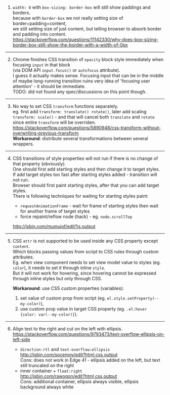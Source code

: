 1. `width: 0` with `box-sizing: border-box` will still show paddings and borders.  
    because with `border-box` we not really setting size of border+padding+content,  
    we still setting size of just content, but telling browser to absorb border and padding into content.  
    https://stackoverflow.com/questions/11142330/why-does-box-sizing-border-box-still-show-the-border-with-a-width-of-0px

---

2. Chrome finishes CSS transition of `opacity` block style immediately when focusing `input` in that block  
    (via DOM API `input.focus()` or `autofocus` attribute).  
    I guess it actually makes sense. Focusing input that can be in the middle of maybe long-running transition
    ruins very idea of 'focusing user attention' - it should be immediate.  
    TODO: did not found any spec/discussions on this point though.

---  

3. No way to set CSS `transform` functions separately.  
    eg. first add `transform: translate() rotate()`, later add scaling `transform: scale()` - and that will cancel both `translate` and `rotate` since entire `transform` will be overriden.  
    https://stackoverflow.com/questions/5890948/css-transform-without-overwriting-previous-transform  
    __Workaround__: distribute several transformations between several wrappers.  

---

4. CSS transitions of style properties will not run if there is no change of that property (obviously).  
    One should first add starting styles and then change it to target styles.  
    If add target styles too fast after starting styles added - transition will not run.  
    Browser should first paint starting styles, after that you can add target styles.  
    There is following techniques for waiting for starting styles paint:  
    - `requestAnimationFrame` - wait for frame of starting styles
      then wait for another frame of target styles
    - force repaint/reflow node (hack) - eg. `node.scrollTop`  

    http://jsbin.com/mumujof/edit?js,output

---

5. CSS `attr` is not supported to be used inside any CSS property except `content`.  
    Which blocks passing values from script to CSS rules through custom attributes.  
    Eg. when view component needs to set view model value to styles (eg. `color`), it needs to set it through inline `style`.  
    But it will not work for hovering, since hovering cannot be expressed through inline styles but only through CSS.  

    **Workaround**: use CSS custom properties (variables):
    1. set value of custom prop from script (eg. `el.style.setProperty(--my-color)`),
    2. use custom prop value in target CSS property (eg. `.el:hover {color: var(--my-color)}`).

---

6. Align text to the right and cut on the left with ellipsis.  
    https://stackoverflow.com/questions/9793473/text-overflow-ellipsis-on-left-side  

    - `direction:rtl` and `text-overflow:ellipsis`  
        http://jsbin.com/socemoy/edit?html,css,output  
        Cons: does not work in Edge 41 - ellipsis added on the left, but text still truncated on the right
    - inner container + `float:right`  
        http://jsbin.com/rawoqon/edit?html,css,output  
        Cons: additional container, ellipsis always visible, ellipsis background always white

